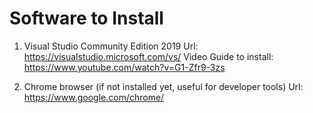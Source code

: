# Software to Install

1. Visual Studio Community Edition 2019
Url: https://visualstudio.microsoft.com/vs/
Video Guide to install: https://www.youtube.com/watch?v=G1-Zfr9-3zs

2. Chrome browser
(if not installed yet, useful for developer tools)
Url: https://www.google.com/chrome/
